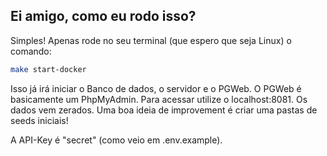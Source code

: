 ## Ei amigo, como eu rodo isso?

Simples! Apenas rode no seu terminal (que espero que seja Linux) o comando:

```bash
make start-docker
```

Isso já irá iniciar o Banco de dados, o servidor e o PGWeb. O PGWeb é basicamente um PhpMyAdmin. Para acessar utilize o localhost:8081. Os dados vem zerados. Uma boa ideia de improvement é criar uma pastas de seeds iniciais!

A API-Key é "secret" (como veio em .env.example).
